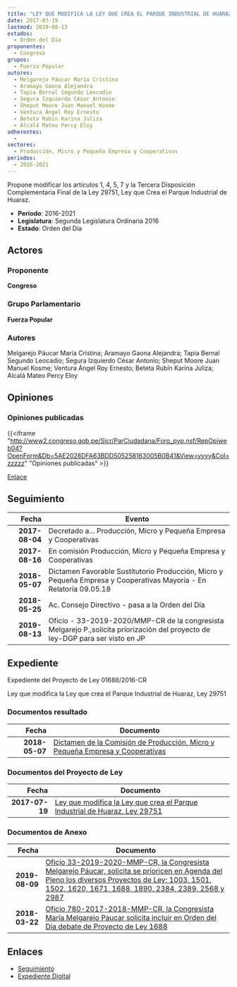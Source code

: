 ```yaml
---
title: "LEY QUE MODIFICA LA LEY QUE CREA EL PARQUE INDUSTRIAL DE HUARAZ LEY 29751"
date: 2017-07-19
lastmod: 2019-08-13
estados: 
  - Orden del Día
proponentes: 
  - Congreso
grupos: 
  - Fuerza Popular
autores: 
  - Melgarejo Páucar María Cristina
  - Aramayo Gaona Alejandra
  - Tapia Bernal Segundo Leocadio
  - Segura Izquierdo César Antonio
  - Sheput Moore Juan Manuel Kosme
  - Ventura Ángel Roy Ernesto
  - Beteta Rubín Karina Juliza
  - Alcalá Mateo Percy Eloy
adherentes: 
  - 
sectores: 
  - Producción, Micro y Pequeña Empresa y Cooperativas
periodos: 
  - 2016-2021
---
```


Propone modificar los artículos 1, 4, 5, 7 y la Tercera Disposición Complementaria Final de la Ley 29751, Ley que Crea el Parque Industrial de Huaraz.

- **Periodo**: 2016-2021
- **Legislatura**: Segunda Legislatura Ordinaria 2016
- **Estado**: Orden del Día

## Actores

### Proponente

**Congreso**

### Grupo Parlamentario

**Fuerza Popular**

### Autores

Melgarejo Páucar María Cristina; Aramayo Gaona Alejandra; Tapia Bernal Segundo Leocadio; Segura Izquierdo César Antonio; Sheput Moore Juan Manuel Kosme; Ventura Ángel Roy Ernesto; Beteta Rubín Karina Juliza; Alcalá Mateo Percy Eloy


## Opiniones

### Opiniones publicadas

{{<iframe "http://www2.congreso.gob.pe/Sicr/ParCiudadana/Foro_pvp.nsf/RepOpiweb04?OpenForm&Db=5AE2028DFA63BDD505258163005B0B41&View=yyyy&Col=zzzzz" "Opiniones publicadas" >}}

[Enlace](http://www2.congreso.gob.pe/Sicr/ParCiudadana/Foro_pvp.nsf/RepOpiweb04?OpenForm&Db=5AE2028DFA63BDD505258163005B0B41&View=yyyy&Col=zzzzz)

## Seguimiento

| Fecha | Evento |
|------:|--------|
| **2017-08-04** | Decretado a... Producción, Micro y Pequeña Empresa y Cooperativas|
| **2017-08-16** | En comisión Producción, Micro y Pequeña Empresa y Cooperativas|
| **2018-05-07** | Dictamen Favorable Sustitutorio Producción, Micro y Pequeña Empresa y Cooperativas Mayoria - En Relatoría 09.05.18|
| **2018-05-25** | Ac. Consejo Directivo - pasa a la Orden del Día|
| **2019-08-13** | Oficio - 33-2019-2020/MMP-CR de la congresista Melgarejo P.,solicita priorización del proyecto de ley-DGP para ser visto en JP|


## Expediente

Expediente del Proyecto de Ley 01688/2016-CR

Ley que modifica la Ley que crea el Parque Industrial de Huaraz, Ley 29751


### Documentos resultado

| Fecha | Documento |
|------:|--------|
| **2018-05-07** | [Dictamen de la Comisión de Producción, Micro y Pequeña Empresa y Cooperativas](http://www.leyes.congreso.gob.pe/Documentos/2016_2021/Dictamenes/Proyectos_de_Ley/01688DC18MAY20180507.pdf) |

### Documentos del Proyecto de Ley

| Fecha | Documento |
|------:|--------|
| **2017-07-19** | [Ley que modifica la Ley que crea el Parque Industrial de Huaraz, Ley 29751](http://www.leyes.congreso.gob.pe/Documentos/2016_2021/Proyectos_de_Ley_y_de_Resoluciones_Legislativas/PL0168820170719.pdf) |

### Documentos de Anexo

| Fecha | Documento |
|------:|--------|
| **2019-08-09** | [Oficio 33-2019-2020-MMP-CR, la Congresista Melgarejo Páucar, solicita se prioricen en Agenda del Pleno los diversos Proyectos de Ley; 1003, 1501, 1502, 1620, 1671, 1688, 1890, 2384, 2389, 2568 y 2987](http://www.leyes.congreso.gob.pe/Documentos/2016_2021/Oficios/Congresistas/OFICIO-33-2019-2020-MMP-CR.pdf) |
| **2018-03-22** | [Oficio 780-2017-2018-MMP-CR, la Congresista María Melgarejo Paucar solicita incluir en Orden del Dia debate de Proyecto de Ley 1688](http://www.leyes.congreso.gob.pe/Documentos/2016_2021/Oficios/Congresistas/OFICIO-780-2017-2018-MMP-CR.pdf) |

## Enlaces 

- [Seguimiento](http://www2.congreso.gob.pehttp://www2.congreso.gob.pe/Sicr/TraDocEstProc/CLProLey2016.nsf/f7fff46988ca05b1052578e100829cc7/e3a5e03ee00ee01a052581630058a16c?OpenDocument)
- [Expediente Digital](http://www2.congreso.gob.pehttp://www2.congreso.gob.pe/Sicr/TraDocEstProc/CLProLey2016.nsf/f7fff46988ca05b1052578e100829cc7/e3a5e03ee00ee01a052581630058a16c?OpenDocument&Click=05257FB7005EB655.eb71d0cf91d8294e05256cdf006b5706/$Body/0.1C6C)
